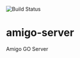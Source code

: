 ![Build Status](https://travis-ci.org/ami-go/amigo-server.svg?branch=master)

# amigo-server
Amigo GO Server
